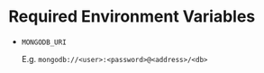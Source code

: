 # Required Environment Variables
- `MONGODB_URI`

    E.g. `mongodb://<user>:<password>@<address>/<db>`
